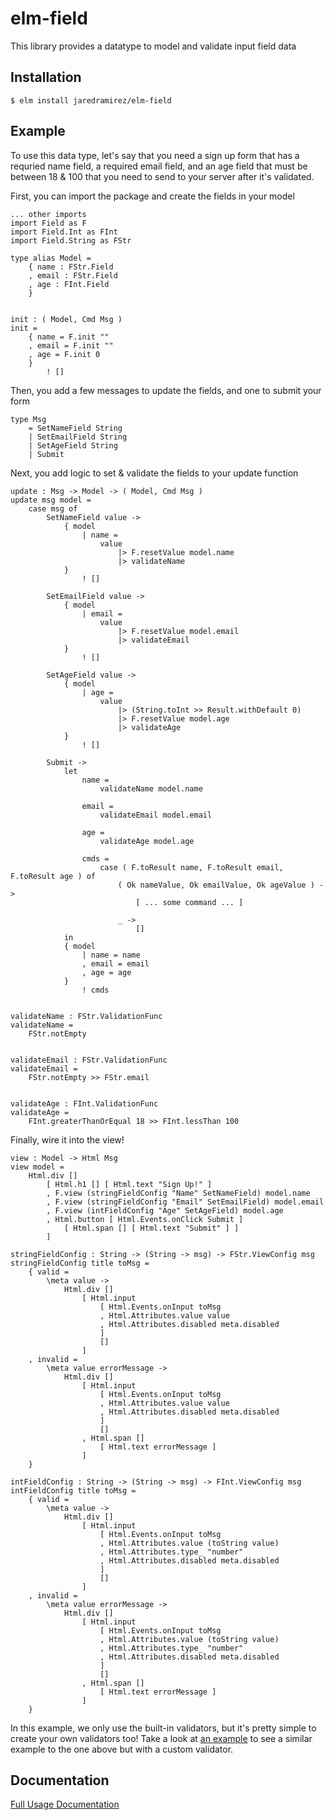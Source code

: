 # elm-field

This library provides a datatype to model and validate input field data

## Installation

    $ elm install jaredramirez/elm-field

## Example

To use this data type, let's say that you need a sign up form that has a requried name field,
a required email field, and an age field that must be between 18 & 100 that you need to send
to your server after it's validated.

First, you can import the package and create the fields in your model

    ... other imports
    import Field as F
    import Field.Int as FInt
    import Field.String as FStr

    type alias Model =
        { name : FStr.Field
        , email : FStr.Field
        , age : FInt.Field
        }


    init : ( Model, Cmd Msg )
    init =
        { name = F.init ""
        , email = F.init ""
        , age = F.init 0
        }
            ! []

Then, you add a few messages to update the fields, and one to submit your form

    type Msg
        = SetNameField String
        | SetEmailField String
        | SetAgeField String
        | Submit

Next, you add logic to set & validate the fields to your update function

    update : Msg -> Model -> ( Model, Cmd Msg )
    update msg model =
        case msg of
            SetNameField value ->
                { model
                    | name =
                        value
                            |> F.resetValue model.name
                            |> validateName
                }
                    ! []

            SetEmailField value ->
                { model
                    | email =
                        value
                            |> F.resetValue model.email
                            |> validateEmail
                }
                    ! []

            SetAgeField value ->
                { model
                    | age =
                        value
                            |> (String.toInt >> Result.withDefault 0)
                            |> F.resetValue model.age
                            |> validateAge
                }
                    ! []

            Submit ->
                let
                    name =
                        validateName model.name

                    email =
                        validateEmail model.email

                    age =
                        validateAge model.age

                    cmds =
                        case ( F.toResult name, F.toResult email, F.toResult age ) of
                            ( Ok nameValue, Ok emailValue, Ok ageValue ) ->
                                [ ... some command ... ]

                            _ ->
                                []
                in
                { model
                    | name = name
                    , email = email
                    , age = age
                }
                    ! cmds


    validateName : FStr.ValidationFunc
    validateName =
        FStr.notEmpty


    validateEmail : FStr.ValidationFunc
    validateEmail =
        FStr.notEmpty >> FStr.email


    validateAge : FInt.ValidationFunc
    validateAge =
        FInt.greaterThanOrEqual 18 >> FInt.lessThan 100

Finally, wire it into the view!

    view : Model -> Html Msg
    view model =
        Html.div []
            [ Html.h1 [] [ Html.text "Sign Up!" ]
            , F.view (stringFieldConfig "Name" SetNameField) model.name
            , F.view (stringFieldConfig "Email" SetEmailField) model.email
            , F.view (intFieldConfig "Age" SetAgeField) model.age
            , Html.button [ Html.Events.onClick Submit ]
                [ Html.span [] [ Html.text "Submit" ] ]
            ]

    stringFieldConfig : String -> (String -> msg) -> FStr.ViewConfig msg
    stringFieldConfig title toMsg =
        { valid =
            \meta value ->
                Html.div []
                    [ Html.input
                        [ Html.Events.onInput toMsg
                        , Html.Attributes.value value
                        , Html.Attributes.disabled meta.disabled
                        ]
                        []
                    ]
        , invalid =
            \meta value errorMessage ->
                Html.div []
                    [ Html.input
                        [ Html.Events.onInput toMsg
                        , Html.Attributes.value value
                        , Html.Attributes.disabled meta.disabled
                        ]
                        []
                    , Html.span []
                        [ Html.text errorMessage ]
                    ]
        }

    intFieldConfig : String -> (String -> msg) -> FInt.ViewConfig msg
    intFieldConfig title toMsg =
        { valid =
            \meta value ->
                Html.div []
                    [ Html.input
                        [ Html.Events.onInput toMsg
                        , Html.Attributes.value (toString value)
                        , Html.Attributes.type_ "number"
                        , Html.Attributes.disabled meta.disabled
                        ]
                        []
                    ]
        , invalid =
            \meta value errorMessage ->
                Html.div []
                    [ Html.input
                        [ Html.Events.onInput toMsg
                        , Html.Attributes.value (toString value)
                        , Html.Attributes.type_ "number"
                        , Html.Attributes.disabled meta.disabled
                        ]
                        []
                    , Html.span []
                        [ Html.text errorMessage ]
                    ]
        }

In this example, we only use the built-in validators, but it's pretty
simple to create your own validators too! Take a look at [an example](https://github.com/jaredramirez/elm-field/blob/master/example/Main.elm) to see a
similar example to the one above but with a custom validator.

## Documentation

[Full Usage Documentation](http://package.elm-lang.org/packages/jaredramirez/elm-field/latest/Field)
